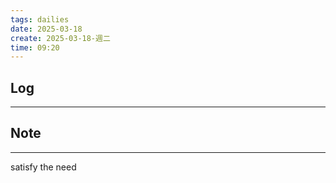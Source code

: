 ```yaml
---
tags: dailies  
date: 2025-03-18
create: 2025-03-18-週二
time: 09:20
---
```

## Log
---


## Note
---

satisfy the need